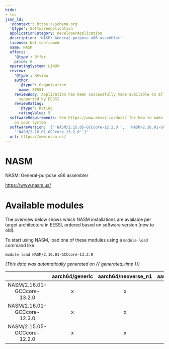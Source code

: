 ```yaml
---
hide:
- toc
json_ld:
  '@context': https://schema.org
  '@type': SoftwareApplication
  applicationCategory: DeveloperApplication
  description: 'NASM: General-purpose x86 assembler'
  license: Not confirmed
  name: NASM
  offers:
    '@type': Offer
    price: 0
  operatingSystem: LINUX
  review:
    '@type': Review
    author:
      '@type': Organization
      name: EESSI
    reviewBody: Application has been successfully made available on all architectures
      supported by EESSI
    reviewRating:
      '@type': Rating
      ratingValue: 5
  softwareRequirements: See https://www.eessi.io/docs/ for how to make EESSI available
    on your system
  softwareVersion: '[''NASM/2.15.05-GCCcore-12.2.0'', ''NASM/2.16.01-GCCcore-12.3.0'',
    ''NASM/2.16.01-GCCcore-13.2.0'']'
  url: https://www.nasm.us/
---
```


NASM
====


NASM: General-purpose x86 assembler

https://www.nasm.us/
# Available modules


The overview below shows which NASM installations are available per target architecture in EESSI, ordered based on software version (new to old).

To start using NASM, load one of these modules using a `module load` command like:

```shell
module load NASM/2.16.01-GCCcore-13.2.0
```

*(This data was automatically generated on {{ generated_time }})*  

| |aarch64/generic|aarch64/neoverse_n1|aarch64/neoverse_v1|aarch64/nvidia|x86_64/generic|x86_64/amd/zen2|x86_64/amd/zen3|x86_64/amd/zen4|x86_64/intel/haswell|x86_64/intel/sapphirerapids|x86_64/intel/skylake_avx512|aarch64/nvidia/grace|
| :---: | :---: | :---: | :---: | :---: | :---: | :---: | :---: | :---: | :---: | :---: | :---: | :---: |
|NASM/2.16.01-GCCcore-13.2.0|x|x|x|-|x|x|x|x|x|x|x|x|
|NASM/2.16.01-GCCcore-12.3.0|x|x|x|-|x|x|x|x|x|x|x|x|
|NASM/2.15.05-GCCcore-12.2.0|x|x|x|-|x|x|x|x|x|x|x|x|

